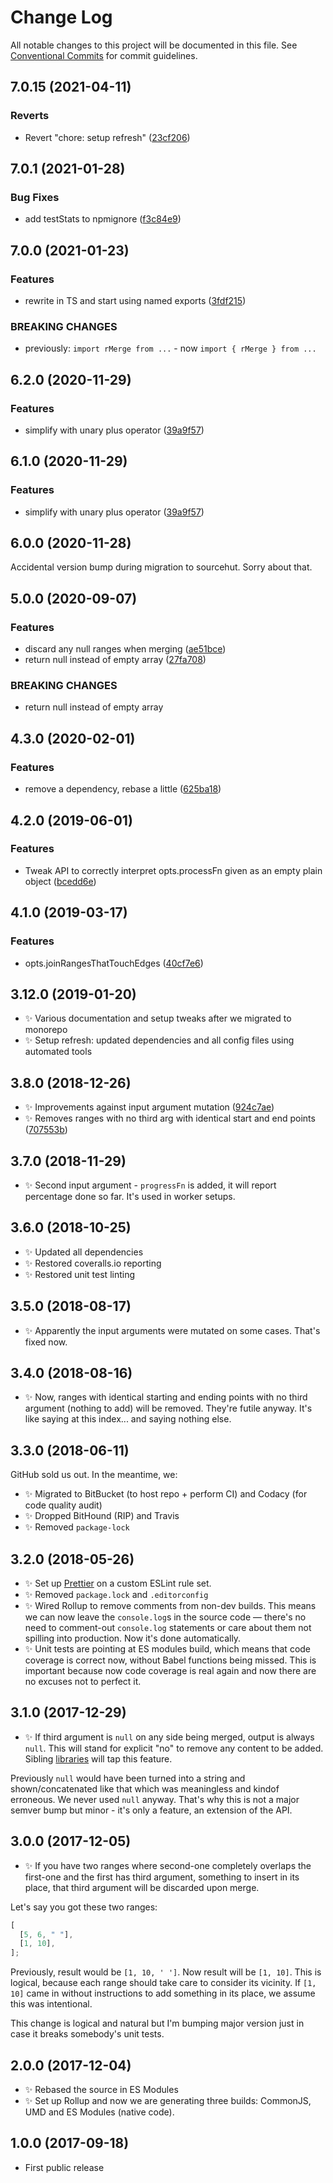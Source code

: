 # Change Log

All notable changes to this project will be documented in this file.
See [Conventional Commits](https://conventionalcommits.org) for commit guidelines.

## 7.0.15 (2021-04-11)

### Reverts

- Revert "chore: setup refresh" ([23cf206](https://github.com/codsen/codsen/commit/23cf206970a087ff0fa04e61f94d919f59ab3881))

## 7.0.1 (2021-01-28)

### Bug Fixes

- add testStats to npmignore ([f3c84e9](https://github.com/codsen/codsen/commit/f3c84e95afc5514214312f913692d85b2e12eb29))

## 7.0.0 (2021-01-23)

### Features

- rewrite in TS and start using named exports ([3fdf215](https://github.com/codsen/codsen/commit/3fdf2155ff9c0a20661f81b4d679956cd49c989d))

### BREAKING CHANGES

- previously: `import rMerge from ...` - now `import { rMerge } from ...`

## 6.2.0 (2020-11-29)

### Features

- simplify with unary plus operator ([39a9f57](https://git.sr.ht/~royston/codsen/commit/39a9f57fd3f8387bec2db70b7e514581184f7803))

## 6.1.0 (2020-11-29)

### Features

- simplify with unary plus operator ([39a9f57](https://git.sr.ht/~royston/codsen/commit/39a9f57fd3f8387bec2db70b7e514581184f7803))

## 6.0.0 (2020-11-28)

Accidental version bump during migration to sourcehut. Sorry about that.

## 5.0.0 (2020-09-07)

### Features

- discard any null ranges when merging ([ae51bce](https://gitlab.com/codsen/codsen/commit/ae51bce0bcbdb4012548887a31633eaafda5dfdc))
- return null instead of empty array ([27fa708](https://gitlab.com/codsen/codsen/commit/27fa70879ef0fb65594ffa55de17a26d64353186))

### BREAKING CHANGES

- return null instead of empty array

## 4.3.0 (2020-02-01)

### Features

- remove a dependency, rebase a little ([625ba18](https://gitlab.com/codsen/codsen/commit/625ba1871fe12efe1f36fbbb4f67b7025d5905a9))

## 4.2.0 (2019-06-01)

### Features

- Tweak API to correctly interpret opts.processFn given as an empty plain object ([bcedd6e](https://gitlab.com/codsen/codsen/commit/bcedd6e))

## 4.1.0 (2019-03-17)

### Features

- opts.joinRangesThatTouchEdges ([40cf7e6](https://gitlab.com/codsen/codsen/commit/40cf7e6))

## 3.12.0 (2019-01-20)

- ✨ Various documentation and setup tweaks after we migrated to monorepo
- ✨ Setup refresh: updated dependencies and all config files using automated tools

## 3.8.0 (2018-12-26)

- ✨ Improvements against input argument mutation ([924c7ae](https://gitlab.com/codsen/codsen/tree/master/packages/ranges-merge/commits/924c7ae))
- ✨ Removes ranges with no third arg with identical start and end points ([707553b](https://gitlab.com/codsen/codsen/tree/master/packages/ranges-merge/commits/707553b))

## 3.7.0 (2018-11-29)

- ✨ Second input argument - `progressFn` is added, it will report percentage done so far. It's used in worker setups.

## 3.6.0 (2018-10-25)

- ✨ Updated all dependencies
- ✨ Restored coveralls.io reporting
- ✨ Restored unit test linting

## 3.5.0 (2018-08-17)

- ✨ Apparently the input arguments were mutated on some cases. That's fixed now.

## 3.4.0 (2018-08-16)

- ✨ Now, ranges with identical starting and ending points with no third argument (nothing to add) will be removed. They're futile anyway. It's like saying at this index... and saying nothing else.

## 3.3.0 (2018-06-11)

GitHub sold us out. In the meantime, we:

- ✨ Migrated to BitBucket (to host repo + perform CI) and Codacy (for code quality audit)
- ✨ Dropped BitHound (RIP) and Travis
- ✨ Removed `package-lock`

## 3.2.0 (2018-05-26)

- ✨ Set up [Prettier](https://prettier.io) on a custom ESLint rule set.
- ✨ Removed `package.lock` and `.editorconfig`
- ✨ Wired Rollup to remove comments from non-dev builds. This means we can now leave the `console.log`s in the source code — there's no need to comment-out `console.log` statements or care about them not spilling into production. Now it's done automatically.
- ✨ Unit tests are pointing at ES modules build, which means that code coverage is correct now, without Babel functions being missed. This is important because now code coverage is real again and now there are no excuses not to perfect it.

## 3.1.0 (2017-12-29)

- ✨ If third argument is `null` on any side being merged, output is always `null`. This will stand for explicit "no" to remove any content to be added. Sibling [libraries](https://github.com/codsen/string-slices-array-push) will tap this feature.

Previously `null` would have been turned into a string and shown/concatenated like that which was meaningless and kindof erroneous. We never used `null` anyway. That's why this is not a major semver bump but minor - it's only a feature, an extension of the API.

## 3.0.0 (2017-12-05)

- ✨ If you have two ranges where second-one completely overlaps the first-one and the first has third argument, something to insert in its place, that third argument will be discarded upon merge.

Let's say you got these two ranges:

```js
[
  [5, 6, " "],
  [1, 10],
];
```

Previously, result would be `[1, 10, ' ']`. Now result will be `[1, 10]`. This is logical, because each range should take care to consider its vicinity. If `[1, 10]` came in without instructions to add something in its place, we assume this was intentional.

This change is logical and natural but I'm bumping major version just in case it breaks somebody's unit tests.

## 2.0.0 (2017-12-04)

- ✨ Rebased the source in ES Modules
- ✨ Set up Rollup and now we are generating three builds: CommonJS, UMD and ES Modules (native code).

## 1.0.0 (2017-09-18)

- First public release
